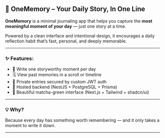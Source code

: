## 📄 **OneMemory – Your Daily Story, In One Line**

**OneMemory** is a minimal journaling app that helps you capture the **most meaningful moment of your day** — just one story at a time.

Powered by a clean interface and intentional design, it encourages a daily reflection habit that’s fast, personal, and deeply memorable.

---

### ✨ Features:

* 📝 Write one storyworthy moment per day
* 🗓 View past memories in a scroll or timeline
* 🔐 Private entries secured by custom JWT auth
* 💾 Hosted backend (NestJS + PostgreSQL + Prisma)
* 🎨 Beautiful matcha-green interface (Next.js + Tailwind + shadcn/ui)

---

### 💡 Why?

Because every day has something worth remembering — and it only takes a moment to write it down.

---
